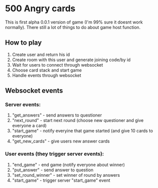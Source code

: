 # 500 Angry cards
This is first alpha 0.0.1 version of game (I'm 99% sure it doesnt work normally). There still a lot of things to do about game host function.

## How to play

1. Create user and return his id
2. Create room with this user and generate joining code/by id
3. Wait for users to connect through websocket
4. Choose card stack and start game
5. Handle events through websocket

## Websocket events
### Server events:
1. "get_answers" - send answers to questioner
2. "next_round" - start next round (choose new questioner and give everyone a card)
3. "start_game" - notify everyine that game started (and give 10 cards to everyone)
4. "get_new_cards" - give users new answer cards

### User events (they trigger server events):
1. "end_game" - end game (notify everyone about winner)
2. "put_answer" - send answer to question
3. "set_round_winner" - set winner of round by answers
4. "start_game" - trigger server "start_game" event
